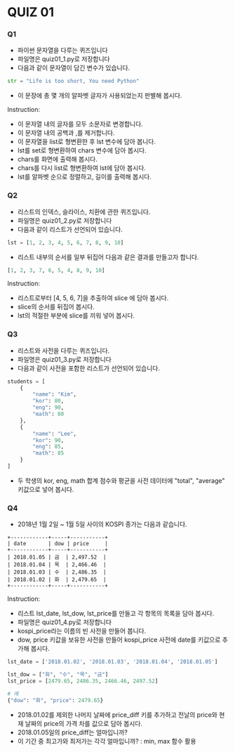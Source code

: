 # QUIZ 01

### Q1

* 파이썬 문자열을 다루는 퀴즈입니다
* 파일명은 quiz01_1.py로 저장합니다
* 다음과 같이 문자열이 담긴 변수가 있습니다.

```python
str = "Life is too short, You need Python"
```

* 이 문장에 총 몇 개의 알파벳 글자가 사용되었는지 판별해 봅시다.

Instruction:

* 이 문자열 내의 글자를 모두 소문자로 변경합니다.
* 이 문자열 내의 공백과 ,를 제거합니다.
* 이 문자열을 list로 형변환한 후 lst 변수에 담아 봅니다.
* lst를 set로 형변환하여 chars 변수에 담아 봅시다.
* chars를 화면에 출력해 봅시다.
* chars를 다시 list로 형변환하여 lst에 담아 봅시다.
* lst를 알파벳 순으로 정렬하고, 길이를 출력해 봅시다.


### Q2

* 리스트의 인덱스, 슬라이스, 치환에 관한 퀴즈입니다.
* 파일명은 quiz01_2.py로 저장합니다
* 다음과 같이 리스트가 선언되어 있습니다.

```python
lst = [1, 2, 3, 4, 5, 6, 7, 8, 9, 10]
```

* 리스트 내부의 순서를 일부 뒤집어 다음과 같은 결과를 만들고자 합니다.

```python
[1, 2, 3, 7, 6, 5, 4, 8, 9, 10]
```

Instruction:

* 리스트로부터 [4, 5, 6, 7]을 추출하여 slice 에 담아 봅시다.
* slice의 순서를 뒤집어 봅시다.
* lst의 적절한 부분에 slice를 끼워 넣어 봅시다.

### Q3

* 리스트와 사전을 다루는 퀴즈입니다.
* 파일명은 quiz01_3.py로 저장합니다
* 다음과 같이 사전을 포함한 리스트가 선언되어 있습니다.

```python
students = [
    {   
        "name": "Kim",
        "kor": 80,
        "eng": 90,
        "math": 80
    },
    {   
        "name": "Lee",
        "kor": 90,
        "eng": 85,
        "math": 85
    }
]
```

* 두 학생의 kor, eng, math 합계 점수와 평균을 사전 데이터에 "total", "average" 키값으로 넣어 봅시다.

### Q4

* 2018년 1월 2일 ~ 1월 5일 사이의 KOSPI 종가는 다음과 같습니다.

```
+------------+-----+-----------+
| date       | dow | price     |
+------------+-----+-----------+
| 2018.01.05 | 금  | 2,497.52  |
| 2018.01.04 | 목  | 2,466.46  |
| 2018.01.03 | 수  | 2,486.35  |
| 2018.01.02 | 화  | 2,479.65  |
+------------+-----+-----------+
```

Instruction:

* 리스트 lst_date, lst_dow, lst_price를 만들고 각 항목의 목록을 담아 봅시다.
* 파일명은 quiz01_4.py로 저장합니다
* kospi_price라는 이름의 빈 사전을 만들어 봅니다.
* dow, price 키값을 보유한 사전을 만들어 kospi_price 사전에 date를 키값으로 추가해 봅시다.

```python
lst_date = ['2018.01.02', '2018.01.03', '2018.01.04', '2018.01.05']

lst_dow = ["화", "수", "목", "금"]
lst_price = [2479.65, 2486.35, 2466.46, 2497.52]
```

```python
# 예
{"dow": "화", "price": 2479.65}
```

* 2018.01.02를 제외한 나머지 날짜에 price_diff 키를 추가하고 전날의 price와 현재 날짜의 price의 가격 차를 값으로 담아 봅시다.
* 2018.01.05일의 price_diff는 얼마입니까?
* 이 기간 중 최고가와 최저가는 각각 얼마입니까? : min, max 함수 활용
